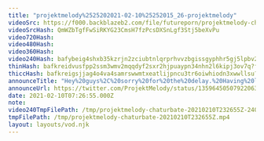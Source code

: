```yaml
---
title: "projektmelody%2525202021-02-10%25252015_26-projektmelody"
videoSrc: https://f000.backblazeb2.com/file/futureporn/projektmelody-chaturbate-2021-02-10.mp4
videoSrcHash: QmWZbTgfFwSiRKYG23CmsH7fzPcsDXSnLgf3Stj5beXvPu
video720Hash: 
video480Hash: 
video360Hash: 
video240Hash: bafybeig4shxb35kzrjn2zciubtnlqrprhvvzbgissgyphhr5gj5lpbv24m?filename=projektmelody-chaturbate-20210210T232655Z-240p.mp4
thinHash: bafkreidvusfpp2ssm3wmv2mqqdyf2sxr2hjpuaypn34nhn2l6kipj3ov7q?filename=20210210T232655Z_thin.jpg
thiccHash: bafkreigsjjag4o4va4samrswwmtxeatlijpncu3tr6oiwhiodn3xwwllsu?filename=20210210T232655Z_thicc.jpg
announceTitle: "Hey%20guys%2C%20sorry%20for%20the%20delay.%20Having%20lovense%20issues%2C%20but%20I%27m%20still%20here%20to%20play.%20%20Also%20vote%20for%20me%20you%20butts"
announceUrl: https://twitter.com/ProjektMelody/status/1359645050792206337
date: 2021-02-10T07:26:55.000Z
note: 
video240TmpFilePath: /tmp/projektmelody-chaturbate-20210210T232655Z-240p.mp4
tmpFilePath: /tmp/projektmelody-chaturbate-20210210T232655Z.mp4
layout: layouts/vod.njk
---
```

